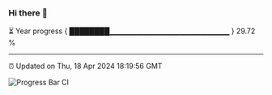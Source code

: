 ### Hi there 👋

⏳ Year progress { ████████▁▁▁▁▁▁▁▁▁▁▁▁▁▁▁▁▁▁▁▁▁▁ } 29.72 %

---

⏰ Updated on Thu, 18 Apr 2024 18:19:56 GMT

![Progress Bar CI](https://github.com/liununu/liununu/workflows/Progress%20Bar%20CI/badge.svg)
